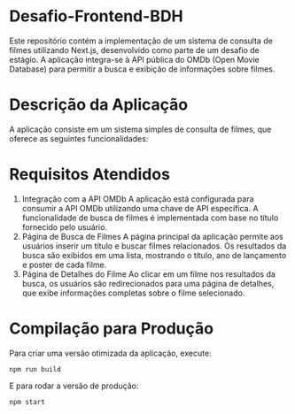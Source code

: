 # Desafio-Frontend-BDH
Este repositório contém a implementação de um sistema de consulta de filmes utilizando Next.js, desenvolvido como parte de um desafio de estágio. A aplicação integra-se à API pública do OMDb (Open Movie Database) para permitir a busca e exibição de informações sobre filmes.

# Descrição da Aplicação
A aplicação consiste em um sistema simples de consulta de filmes, que oferece as seguintes funcionalidades:

# Requisitos Atendidos
1. Integração com a API OMDb
A aplicação está configurada para consumir a API OMDb utilizando uma chave de API específica.
A funcionalidade de busca de filmes é implementada com base no título fornecido pelo usuário.
2. Página de Busca de Filmes
A página principal da aplicação permite aos usuários inserir um título e buscar filmes relacionados.
Os resultados da busca são exibidos em uma lista, mostrando o título, ano de lançamento e poster de cada filme.
3. Página de Detalhes do Filme
Ao clicar em um filme nos resultados da busca, os usuários são redirecionados para uma página de detalhes, que exibe informações completas sobre o filme selecionado.

# Compilação para Produção
Para criar uma versão otimizada da aplicação, execute:

    npm run build
E para rodar a versão de produção:

    npm start